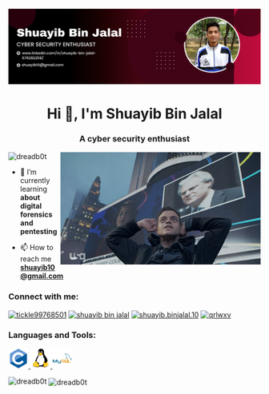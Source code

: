 ![logo](https://github.com/dreadb0t/dreadb0t/blob/main/Black%20and%20Red%20Gradient%20Professional%20LinkedIn%20Banner%20(3).png)
<h1 align="center">Hi 👋, I'm Shuayib Bin Jalal</h1>
<h3 align="center">A cyber security enthusiast</h3>
<img align ="right" alt="coding" width="400" src="https://github.com/dreadb0t/dreadb0t/blob/main/giphy.gif">
<p align="left"> <img src="https://komarev.com/ghpvc/?username=dreadb0t&label=Profile%20views&color=0e75b6&style=flat" alt="dreadb0t" /> </p>

- 🌱 I’m currently learning **about digital forensics and pentesting**

- 📫 How to reach me **shuayib10@gmail.com**

<h3 align="left">Connect with me:</h3>
<p align="left">
<a href="https://twitter.com/tickle99768501" target="blank"><img align="center" src="https://raw.githubusercontent.com/rahuldkjain/github-profile-readme-generator/master/src/images/icons/Social/twitter.svg" alt="tickle99768501" height="30" width="40" /></a>
<a href="https://linkedin.com/in/shuayib bin jalal" target="blank"><img align="center" src="https://raw.githubusercontent.com/rahuldkjain/github-profile-readme-generator/master/src/images/icons/Social/linked-in-alt.svg" alt="shuayib bin jalal" height="30" width="40" /></a>
<a href="https://fb.com/shuayib.binjalal.10" target="blank"><img align="center" src="https://raw.githubusercontent.com/rahuldkjain/github-profile-readme-generator/master/src/images/icons/Social/facebook.svg" alt="shuayib.binjalal.10" height="30" width="40" /></a>
<a href="https://instagram.com/qrlwxv" target="blank"><img align="center" src="https://raw.githubusercontent.com/rahuldkjain/github-profile-readme-generator/master/src/images/icons/Social/instagram.svg" alt="qrlwxv" height="30" width="40" /></a>
</p>

<h3 align="left">Languages and Tools:</h3>
<p align="left"> <a href="https://www.cprogramming.com/" target="_blank" rel="noreferrer"> <img src="https://raw.githubusercontent.com/devicons/devicon/master/icons/c/c-original.svg" alt="c" width="40" height="40"/> </a> <a href="https://www.linux.org/" target="_blank" rel="noreferrer"> <img src="https://raw.githubusercontent.com/devicons/devicon/master/icons/linux/linux-original.svg" alt="linux" width="40" height="40"/> </a> <a href="https://www.mysql.com/" target="_blank" rel="noreferrer"> <img src="https://raw.githubusercontent.com/devicons/devicon/master/icons/mysql/mysql-original-wordmark.svg" alt="mysql" width="40" height="40"/> </a> </p>

<p><img align="left" src="https://github-readme-stats.vercel.app/api/top-langs?username=dreadb0t&show_icons=true&locale=en&layout=compact" alt="dreadb0t" /></p>

<p>&nbsp;<img align="center" src="https://github-readme-stats.vercel.app/api?username=dreadb0t&show_icons=true&locale=en" alt="dreadb0t" /></p>
